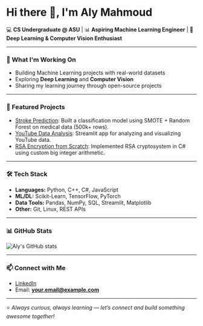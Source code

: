 # Hi there 👋, I'm Aly Mahmoud  

💻 **CS Undergraduate @ ASU** | 📊 **Aspiring Machine Learning Engineer** | 🤖 **Deep Learning & Computer Vision Enthusiast**

---

### 🔭 What I'm Working On
- Building Machine Learning projects with real-world datasets  
- Exploring **Deep Learning** and **Computer Vision**  
- Sharing my learning journey through open-source projects  

---

### 🚀 Featured Projects
- [Stroke Prediction](https://github.com/AlyModrik41/Stroke-Prediction): Built a classification model using SMOTE + Random Forest on medical data (500k+ rows).  
- [YouTube Data Analysis](your_repo_link): Streamlit app for analyzing and visualizing YouTube data.  
- [RSA Encryption from Scratch](your_repo_link): Implemented RSA cryptosystem in C# using custom big integer arithmetic.  

---

### 🛠️ Tech Stack
- **Languages:** Python, C++, C#, JavaScript  
- **ML/DL:** Scikit-Learn, TensorFlow, PyTorch  
- **Data Tools:** Pandas, NumPy, SQL, Streamlit, Matplotlib  
- **Other:** Git, Linux, REST APIs  

---

### 📊 GitHub Stats
![Aly's GitHub stats](https://github-readme-stats.vercel.app/api?username=AlyModrik41&show_icons=true&theme=tokyonight)

---

### 📫 Connect with Me
- [LinkedIn]([your_link_here](https://www.linkedin.com/in/alyymahmoud/))  
- Email: **your.email@example.com**  

---
⭐️ *Always curious, always learning — let’s connect and build something awesome together!*
